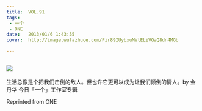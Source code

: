 ```yaml
---
title:	VOL.91
tags:
 - 一个
 - ONE
date:	2013/01/6 1:43:55
cover:	http://image.wufazhuce.com/Fir89IUybxuMVlELiVQaQ8dn4MGb

---
```

![](http://image.wufazhuce.com/Fir89IUybxuMVlELiVQaQ8dn4MGb)
---

生活总像是个把我们击倒的敌人。但也许它更可以成为让我们倾倒的情人。by 金丹华 今日「一个」工作室专辑
 
Reprinted from ONE
